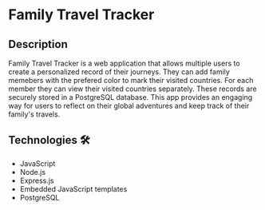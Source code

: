 # Family Travel Tracker

## Description

Family Travel Tracker is a web application that allows multiple users to create a personalized record of their journeys. 
They can add family memebers with the prefered color to mark their visited countries.
For each member they can view their visited countries separately. 
These records are securely stored in a PostgreSQL database. 
This app provides an engaging way for users to reflect on their global adventures and keep track of their family's travels.

## Technologies 🛠️

- JavaScript
- Node.js
- Express.js
- Embedded JavaScript templates
- PostgreSQL
